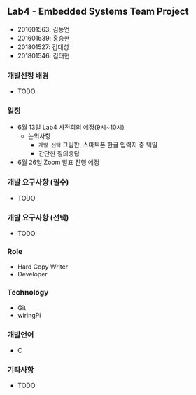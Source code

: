 ## Lab4 - Embedded Systems Team Project
- 201601563: 김동언
- 201601639: 홍승현
- 201801527: 김대성
- 201801546: 김태현

### 개발선정 배경
* TODO

### 일정
- 6월 13일 Lab4 사전회의 예정(9시~10시)
  - 논의사항
    - `개발 선택` 그림판, 스마트폰 한글 입력지 중 택일
    - 간단한 질의응답
- 6월 26일 Zoom 발표 진행 예정

### 개발 요구사항 (필수)
- TODO

### 개발 요구사항 (선택)
- TODO

### Role
- Hard Copy Writer
- Developer

### Technology 
- Git
- wiringPi

### 개발언어
- C

### 기타사항
- TODO
